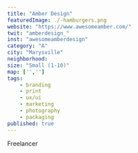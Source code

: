 ```yaml
---
title: "Amber Design"
featuredImage: ./-hamburgers.png
website: "https://www.awesomeamber.com/"
twit: "amberdesign_"
inst: "awesomeamberdesign"
category: "A"
city: "Marysville"
neighborhood:
size: "Small (1-10)"
map: ['','']
tags:
    - branding
    - print
    - ux/ui
    - marketing
    - photography
    - packaging
published: true
---
```


Freelancer
